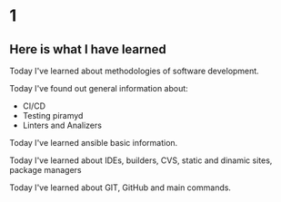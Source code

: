 # 1
## Here is what I have learned

Today I've learned about methodologies of software development.

Today I've found out general information about: 
* CI/CD
* Testing piramyd
* Linters and Analizers

Today I've learned ansible basic information.

Today I've learned about IDEs, builders, CVS, static and dinamic sites, package managers

Today I've learned about GIT, GitHub and main commands.
